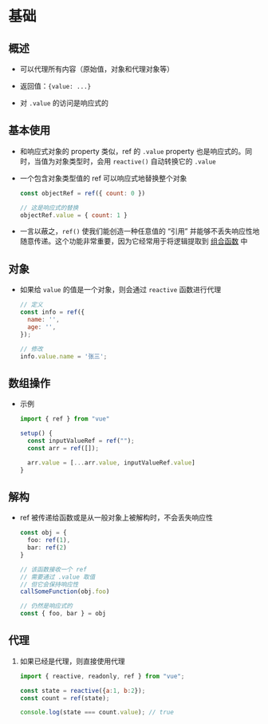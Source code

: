 # 基础

## 概述

- 可以代理所有内容（原始值，对象和代理对象等）

- 返回值：`{value: ...}`

- 对 `.value` 的访问是响应式的

## 基本使用

- 和响应式对象的 property 类似，ref 的 `.value` property 也是响应式的。同时，当值为对象类型时，会用 `reactive()` 自动转换它的 `.value`

- 一个包含对象类型值的 ref 可以响应式地替换整个对象

    ```js
    const objectRef = ref({ count: 0 })

    // 这是响应式的替换
    objectRef.value = { count: 1 }
    ```

- 一言以蔽之，`ref()` 使我们能创造一种任意值的 “引用” 并能够不丢失响应性地随意传递。这个功能非常重要，因为它经常用于将逻辑提取到 [组合函数](https://staging-cn.vuejs.org/guide/reusability/composables.html "组合函数") 中

## 对象

- 如果给 `value` 的值是一个对象，则会通过 `reactive` 函数进行代理

    ```js
    // 定义
    const info = ref({
      name: '',
      age: '',
    });

    // 修改
    info.value.name = '张三';

    ```

## 数组操作

- 示例

    ```js
    import { ref } from "vue"

    setup() {
      const inputValueRef = ref("");
      const arr = ref([]);

      arr.value = [...arr.value, inputValueRef.value]
    }
    ```

## 解构

- ref 被传递给函数或是从一般对象上被解构时，不会丢失响应性

    ```ts
    const obj = {
      foo: ref(1),
      bar: ref(2)
    }

    // 该函数接收一个 ref
    // 需要通过 .value 取值
    // 但它会保持响应性
    callSomeFunction(obj.foo)

    // 仍然是响应式的
    const { foo, bar } = obj
    ```

## 代理

1. 如果已经是代理，则直接使用代理

    ```js
    import { reactive, readonly, ref } from "vue";

    const state = reactive({a:1, b:2});
    const count = ref(state);

    console.log(state === count.value); // true
    ```

